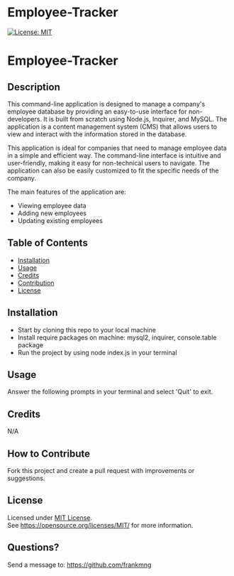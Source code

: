 # Employee-Tracker
[![License: MIT](https://img.shields.io/badge/License-MIT-yellow.svg)](https://opensource.org/licenses/MIT)
# Employee-Tracker
## Description

This command-line application is designed to manage a company's employee database by providing an easy-to-use interface for non-developers. It is built from scratch using Node.js, Inquirer, and MySQL. The application is a content management system (CMS) that allows users to view and interact with the information stored in the database.

This application is ideal for companies that need to manage employee data in a simple and efficient way. The command-line interface is intuitive and user-friendly, making it easy for non-technical users to navigate. The application can also be easily customized to fit the specific needs of the company.

The main features of the application are:
- Viewing employee data
- Adding new employees
- Updating existing employees


## Table of Contents
- [Installation](#installation)
- [Usage](#usage)
- [Credits](#credits)
- [Contribution](#contribution)
- [License](#license)

## Installation
- Start by cloning this repo to your local machine
- Install require packages on machine: mysql2, inquirer, console.table package
- Run the project by using node index.js in your terminal

## Usage
Answer the following prompts in your terminal and select 'Quit' to exit.
## Credits
N/A

## How to Contribute
Fork this project and create a pull request with improvements or suggestions.
## License
Licensed under <a href="https://opensource.org/licenses/MIT/">MIT License<a>.<br>
See https://opensource.org/licenses/MIT/ for more information.

## Questions?
Send a message to: https://github.com/frankmng
